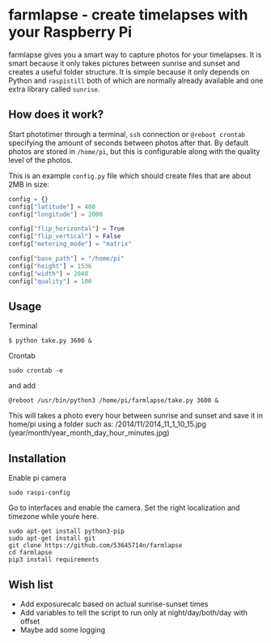 farmlapse - create timelapses with your Raspberry Pi
==========

farmlapse gives you a smart way to capture photos for your timelapses. It is smart because it only takes pictures between sunrise and sunset and creates a useful folder structure. It is simple because it only depends on Python and `raspistill` both of which are normally already available and one extra library called `sunrise`.

How does it work?
------------------

Start phototimer through a terminal, `ssh` connection or `@reboot crontab` specifying the amount of seconds between photos after that. By default photos are stored in `/home/pi`, but this is configurable along with the quality level of the photos.

This is an example `config.py` file which should create files that are about 2MB in size:

```python
config = {}
config["latitude"] = 400
config["longitude"] = 2000

config["flip_horizontal"] = True
config["flip_vertical"] = False
config["metering_mode"] = "matrix"

config["base_path"] = "/home/pi"
config["height"] = 1536
config["width"] = 2048
config["quality"] = 100
```


Usage
-----
Terminal
```
$ python take.py 3600 &
```
Crontab
```
sudo crontab -e
```
and add
```
@reboot /usr/bin/python3 /home/pi/farmlapse/take.py 3600 &
```
This will takes a photo every hour between sunrise and sunset and save it in home/pi using a folder such as: /2014/11/2014_11_1_10_15.jpg (year/month/year_month_day_hour_minutes.jpg)

Installation
-----------
Enable pi camera
```
sudo raspi-config
```
Go to interfaces and enable the camera. Set the right localization and timezone while youŕe here.

```
sudo apt-get install python3-pip
sudo apt-get install git
git clone https://github.com/53645714n/farmlapse
cd farmlapse
pip3 install requirements
```

Wish list
---------
* Add exposurecalc based on actual sunrise-sunset times
* Add variables to tell the script to run only at night/day/both/day with offset
* Maybe add some logging
